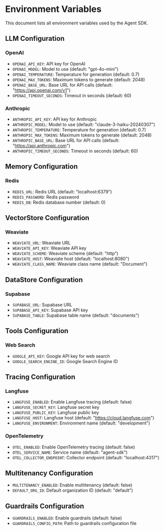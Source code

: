 # Environment Variables

This document lists all environment variables used by the Agent SDK.

## LLM Configuration

### OpenAI

- `OPENAI_API_KEY`: API key for OpenAI
- `OPENAI_MODEL`: Model to use (default: "gpt-4o-mini")
- `OPENAI_TEMPERATURE`: Temperature for generation (default: 0.7)
- `OPENAI_MAX_TOKENS`: Maximum tokens to generate (default: 2048)
- `OPENAI_BASE_URL`: Base URL for API calls (default: "https://api.openai.com/v1")
- `OPENAI_TIMEOUT_SECONDS`: Timeout in seconds (default: 60)

### Anthropic

- `ANTHROPIC_API_KEY`: API key for Anthropic
- `ANTHROPIC_MODEL`: Model to use (default: "claude-3-haiku-20240307")
- `ANTHROPIC_TEMPERATURE`: Temperature for generation (default: 0.7)
- `ANTHROPIC_MAX_TOKENS`: Maximum tokens to generate (default: 2048)
- `ANTHROPIC_BASE_URL`: Base URL for API calls (default: "https://api.anthropic.com")
- `ANTHROPIC_TIMEOUT_SECONDS`: Timeout in seconds (default: 60)

## Memory Configuration

### Redis

- `REDIS_URL`: Redis URL (default: "localhost:6379")
- `REDIS_PASSWORD`: Redis password
- `REDIS_DB`: Redis database number (default: 0)

## VectorStore Configuration

### Weaviate

- `WEAVIATE_URL`: Weaviate URL
- `WEAVIATE_API_KEY`: Weaviate API key
- `WEAVIATE_SCHEME`: Weaviate scheme (default: "http")
- `WEAVIATE_HOST`: Weaviate host (default: "localhost:8080")
- `WEAVIATE_CLASS_NAME`: Weaviate class name (default: "Document")

## DataStore Configuration

### Supabase

- `SUPABASE_URL`: Supabase URL
- `SUPABASE_API_KEY`: Supabase API key
- `SUPABASE_TABLE`: Supabase table name (default: "documents")

## Tools Configuration

### Web Search

- `GOOGLE_API_KEY`: Google API key for web search
- `GOOGLE_SEARCH_ENGINE_ID`: Google Search Engine ID

## Tracing Configuration

### Langfuse

- `LANGFUSE_ENABLED`: Enable Langfuse tracing (default: false)
- `LANGFUSE_SECRET_KEY`: Langfuse secret key
- `LANGFUSE_PUBLIC_KEY`: Langfuse public key
- `LANGFUSE_HOST`: Langfuse host (default: "https://cloud.langfuse.com")
- `LANGFUSE_ENVIRONMENT`: Environment name (default: "development")

### OpenTelemetry

- `OTEL_ENABLED`: Enable OpenTelemetry tracing (default: false)
- `OTEL_SERVICE_NAME`: Service name (default: "agent-sdk")
- `OTEL_COLLECTOR_ENDPOINT`: Collector endpoint (default: "localhost:4317")

## Multitenancy Configuration

- `MULTITENANCY_ENABLED`: Enable multitenancy (default: false)
- `DEFAULT_ORG_ID`: Default organization ID (default: "default")

## Guardrails Configuration

- `GUARDRAILS_ENABLED`: Enable guardrails (default: false)
- `GUARDRAILS_CONFIG_PATH`: Path to guardrails configuration file
